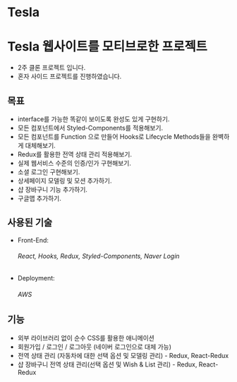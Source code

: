 # Tesla

<h1>Tesla 웹사이트를 모티브로한 프로젝트</h1>
<ul>
  <li>2주 클론 프로젝트 입니다.</li>
  <li>혼자 사이드 프로젝트를 진행하였습니다.</li>
</ul>

<h2>목표</h2>
<ul>
  <li>interface를 가능한 똑같이 보이도록 완성도 있게 구현하기.</li>
  <li>모든 컴포넌트에서 Styled-Components를 적용해보기.</li>
  <li>모든 컴포넌트를 Function 으로 만들어 Hooks로 Lifecycle Methods들을 완벽하게 대체해보기.</li>
  <li>Redux를 활용한 전역 상태 관리 적용해보기.</li>
  <li>실제 웹서비스 수준의 인증/인가 구현해보기.</li>
  <li>소셜 로그인 구현해보기.</li>
  <li>상세페이지 모델링 및 모션 추가하기.</li>
  <li>샵 장바구니 기능 추가하기.</li>
  <li>구글맵 추가하기.</li>
</ul>

<h2>사용된 기술</h2>
<ul>
  <li>Front-End: <h6>React, Hooks, Redux, Styled-Components, Naver Login</h6> </li>
  <li>Deployment:<h6>AWS</h6></li>
</ul>

<h2>기능</h2>
<ul>
  <li>외부 라이브러리 없이 순수 CSS를 활용한 애니메이션</li>
  <li>회원가입 / 로그인 / 로그아웃 (네이버 로그인으로 대체 가능)</li>
  <li>전역 상태 관리 (자동차에 대한 선택 옵션 및 모델링 관리) - Redux, React-Redux</li>
  <li>샵 장바구니 전역 상태 관리(선택 옵션 및 Wish & List 관리) - Redux, React-Redux</li>
</ul>
